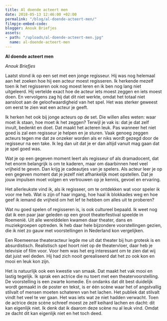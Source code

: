 ```yaml
---
title: Al doende acteert men
date: 2018-05-13 12:46:00 +02:00
permalink: "/blog/al-doende-acteert-men/"
filmpje-embed-code: 
blogger: Anouk Briefjes
assets:
- path: "/uploads/al-doende-acteert-men.jpg"
  name: al-doende-acteert-men
---
```


**Al doende acteert men**

*Anouk Briefjes*

Laatst stond ik op een set met een jonge regisseur. Hij was nog helemaal aan het zoeken hoe hij een acteur moest regisseren. Ik herkende mezelf toen ik het regisseren ook nog moest leren en ik ben nog lang niet uitgeleerd. Hij vertelde exact hoe de acteur iets moest zeggen en iets moest doen. En vervolgens zag hij dat dit niet werkte, omdat het totaal niet aansloot aan de geloofwaardigheid van het spel. Het was sterker geweest om eerst te zien wat een acteur je geeft. 

Ik herken het ook bij jonge acteurs op de set. Die willen alles weten: waar moet ik staan, hoe moet ik het zeggen? Terwijl je vak is: dat je dat zelf invult, bedenkt en doet. Dat maakt het acteren leuk. Pas wanneer het niet goed is zal een regisseur je helpen en je sturen. Vaak genoeg zeggen acteurs tegen me dat ze onzeker worden als er niks wordt gezegd door de regisseur na een take. Ik leg dan uit dat je er dan altijd vanuit mag gaan dat je spel goed was. 

Wat je op een gegeven moment leert als regisseur of als dramadocent, dat het enorm belangrijk is om te kaderen, maar om daarbinnen heel veel vrijheid te geven. Dan krijg je cadeautjes van je spelers. Als acteur leer je op een gegeven moment dat je jezelf niet afhankelijk moet opstellen. Dat je jouw impulsen moet volgen en vertrouwen op je kennis, gevoel en ervaring. 

Het allerleukste vind ik, als ik regisseer, om te ontdekken wat voor speler ik voor me heb. Wat is zijn of haar ingang, hoe haal ik blokkades weg en hoe geef ik iemand de vrijheid om het lef te hebben om alles uit te proberen?
 
Wat nu goed spelen of regisseren is, is ook cultureel bepaald. Ik weet nog dat ik een paar jaar geleden op een groot theaterfestival speelde in Roemenië. Uit alle werelddelen kwamen daar theater, dans en muziekgroepen optreden. Ik heb daar hele bijzondere voorstellingen gezien, die ik niet zo gauw met voorstellingen in Nederland kon vergelijken.

Een Roemeense theateracteur legde me uit dat theater bij hun grotesk is en absurdistisch. Realistisch spel hoort niet op de theatervloer, daar heb je televisie of film voor. Voor hem was het erg interessant om te zien dat wij dat juist wel deden. Hij had zich nooit gerealiseerd dat het zo ook kon en mooi en leuk kon zijn.

Het is natuurlijk ook een kwestie van smaak. Dat maakt het vak mooi en lastig tegelijk. Ik sprak een actrice die nu toert met een theatervoorstelling. De voorstelling is een zwarte komedie. En ondanks dat dit best duidelijk wordt gemaakt in de poster en tekst, is er één scène waar het of angstvallig stilvalt of mensen moeten schateren van het lachen. Het publiek dat stilvalt vindt het veel te ver gaan. Het was iets wat ze niet hadden verwacht. Toen de actrice deze scène schreef moest ze zelf keihard lachen en dacht: dit kan eigenlijk niet. Ik denk dat ik daarom deze scène nu al leuk vind. Omdat ze dacht dit kan eigenlijk niet en het toch deed.
